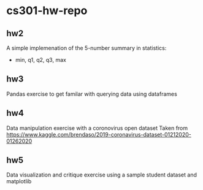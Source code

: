 # cs301-hw-repo

## hw2
A simple implemenation of the 5-number summary in statistics: 
* min, q1, q2, q3, max

## hw3
Pandas exercise to get familar with querying data using dataframes

## hw4
Data manipulation exercise with a coronovirus open dataset
Taken from https://www.kaggle.com/brendaso/2019-coronavirus-dataset-01212020-01262020

## hw5
Data visualization and critique exercise using a sample student dataset and matplotlib

